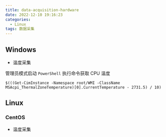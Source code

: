 ```yaml
---
title: data-acquisition-hardware
date: 2022-12-10 19:16:23
categories:
  - Linux
tags: 数据采集
---
```


## Windows

* 温度采集

管理员模式启动 `PowerShell` 执行命令获取 CPU 温度

```
$(((Get-CimInstance -Namespace root/WMI -ClassName MSAcpi_ThermalZoneTemperature)[0].CurrentTemperature - 2731.5) / 10)
```

<!-- more -->

## Linux

### CentOS

* 温度采集